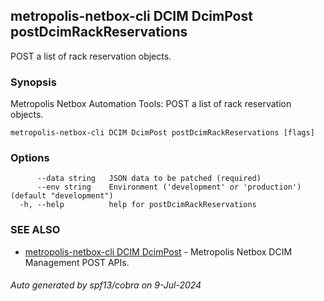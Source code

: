 ## metropolis-netbox-cli DCIM DcimPost postDcimRackReservations

POST a list of rack reservation objects.

### Synopsis


Metropolis Netbox Automation Tools:
  POST a list of rack reservation objects.

```
metropolis-netbox-cli DCIM DcimPost postDcimRackReservations [flags]
```

### Options

```
      --data string   JSON data to be patched (required)
      --env string    Environment ('development' or 'production') (default "development")
  -h, --help          help for postDcimRackReservations
```

### SEE ALSO

* [metropolis-netbox-cli DCIM DcimPost]()	 - Metropolis Netbox DCIM Management POST APIs.

###### Auto generated by spf13/cobra on 9-Jul-2024

